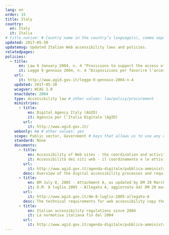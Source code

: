 ```yaml
---
lang: en
order: 15
title: Italy
country:
  en: Italy
  it: Italia
# title_native: # Country name in the country’s language(s), comma separated. For Switzerland: Schweiz, Suisse, Svizzera, Svizra
updated: 2017-05-30
updatemsg: Updated Italian Web accessibility laws and policies.
relatedpages:
policies:
  - title:
      en: Law 9 January 2004, n. 4 "Provisions to support the access of disabled people to IT tools" (Stanca Law)
      it: Legge 9 gennaio 2004, n. 4 "Disposizioni per favorire l'accesso dei soggetti disabili agli strumenti informatici" (Legge Stanca)
    url:
      it: http://www.agid.gov.it/legge-9-gennaio-2004-n-4
    updated: 2017-05-30
    wcagver: WCAG 2.0
    enactdate: 2004
    type: Accessibility law # other values: law/policy/procurement
    ministries:
      - title:
          en: Digital Agency Italy (AGID)
          it: Agenzia per l'Italia Digitale (AgID)
        url:
          it: http://www.agid.gov.it/
    webonly: no # other values: yes
    scope: Public sector, Government # keys that allows us to use any combination
    standard: None
    documents:
      - title:
          en: Accessibility of Web sites - the coordination and activities for Digital Italy in relation to current regulations
          it: Accessibilità dei siti web - il coordinamento e le attività dell'Agenzia per l'Italia Digitale in relazione alla normativa vigente
        url:
          it: http://www.agid.gov.it/agenda-digitale/pubblica-amministrazione/accessibilita
        desc: Overview of the digital accessibility processes and requirements concerning web accessibility.
      - title:
          en: DM July 8, 2005 - Attachment A, as updated by DM 20 March 2013
          it: D.M. 8 luglio 2005 - Allegato A, aggiornato dal DM 20 marzo 2013
        url:
          it: http://www.agid.gov.it/dm-8-luglio-2005-allegato-A
        desc: The technical requirements for web accessibility copy the WCAG 2.0 Level AA success criteria and conformance criteria. It expands on use of Web standards for technologies compatible with accessibility by referencing ISO/IEC 15545:2000 (HTML), ISO/IEC 16262:2002 (ECMA-script), and additional W3C standards for HTML 4.01, XHTML 1.0, CSS 1.0, XML, SVG, and SMIL.  More current versions of these standards are also allowable.
      - title:
          en: Italian accessibility regulations since 2004
          it: La normativa italiana fin dal 2004
        url:
          it: http://www.agid.gov.it/agenda-digitale/pubblica-amministrazione/accessibilita/normativa
---
```


